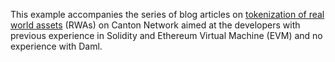 This example accompanies the series of blog articles on [tokenization of real world assets](https://blog.digitalasset.com/blog/tokenization-of-rwas-on-canton-network-vs-evm-chains-part-1) (RWAs) on Canton Network aimed at the developers with previous experience in Solidity and Ethereum Virtual Machine (EVM) and no experience with Daml.